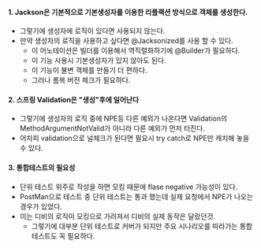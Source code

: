 #### 1. Jackson은 기본적으로 기본생성자를 이용한 리플랙션 방식으로 객체를 생성한다.
  - 그렇기에 생성자에 로직이 있다면 사용되지 않는다.
  - 만약 생성자의 로직을 사용하고 싶다면 @Jacksonized를 사용 할 수 있다.
    - 이 어노테이션은 빌더를 이용해서 역직렬화하기에 @Builder가 필요하다.
    - 이 기능 사용시 기본생성자가 있지 않아도 된다.
    - 이 기능이 불변 객체를 만들기 더 편하다.
    - 그러나 롬복 버전 체크가 필요하다.

#### 2. 스프링 Validation은 "생성"후에 일어난다
  - 그렇기에 생성자의 로직 중에 NPE등 다른 예외가 나온다면 Validation의 MethodArgumentNotValid가 아니라 다른 예외가 먼저 터진다.
  - 어차피 validation으로 널체크가 된다면 필요시 try catch로 NPE만 캐치해 놓을 수 있다.

#### 3. 통합테스트의 필요성
  - 단위 테스트 위주로 작성을 하면 모킹 때문에 flase negative 가능성이 있다.
  - PostMan으로 테스트 중 단위 테스트는 통과 했는데 실제 요청에서 NPE가 나오는 경우가 있었다.
  - 이는 디비의 로직이 모킹으로 가려져서 디비의 실제 동작은 달랐던것.
    - 그렇기에 대부분 단위 테스트로 커버가 되지만 주요 시나리오를 따라가는 통합 테스트도 꼭 필요하다.
